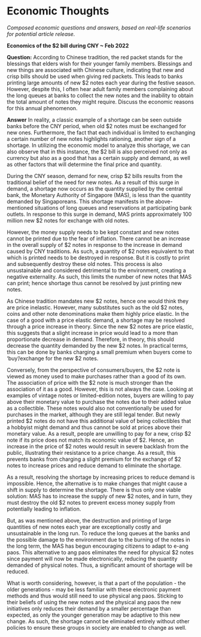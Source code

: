 # Economic Thoughts
_Composed economic questions and answers, based on real-life scenarios for potential article release._

**Economics of the $2 bill during CNY ~ Feb 2022**

**Question:**
According to Chinese tradition, the red packet stands for the blessings that elders wish for their younger family members. Blessings and new things are associated with Chinese culture, indicating that new and crisp bills should be used when giving red packets. This leads to banks printing large amounts of new $2 notes each year during the festive season. However, despite this, I often hear adult family members complaining about the long queues at banks to collect the new notes and the inability to obtain the total amount of notes they might require. Discuss the economic reasons for this annual phenomenon. 



**Answer**
In reality, a classic example of a shortage can be seen outside banks before the CNY period, when old $2 notes must be exchanged for new ones. Furthermore, the fact that each individual is limited to exchanging a certain number of new notes highlights rationing, another sign of a shortage. In utilizing the economic model to analyze this shortage, we can also observe that in this instance, the $2 bill is also perceived not only as currency but also as a good that has a certain supply and demand, as well as other factors that will determine the final price and quantity. 

During the CNY season, demand for new, crisp $2 bills results from the traditional belief of the need for new notes. As a result of this surge in demand, a shortage now occurs as the quantity supplied by the central bank, the Monetary Authority of Singapore (MAS), is less than the quantity demanded by Singaporeans. This shortage manifests in the above-mentioned situations of long queues and reservations at participating bank outlets. In response to this surge in demand, MAS prints approximately 100 million new $2 notes for exchange with old notes. 

However, the money supply needs to be kept constant and new notes cannot be printed due to the fear of inflation. There cannot be an increase in the overall supply of $2 notes in response to the increase in demand caused by CNY traditions. As such, a quantity of $2 notes equivalent to that which is printed needs to be destroyed in response. But it is costly to print and subsequently destroy these old notes. This process is also unsustainable and considered detrimental to the environment, creating a negative externality. As such, this limits the number of new notes that MAS can print; hence shortage thus cannot be resolved by just printing new notes.  

As Chinese tradition mandates new $2 notes, hence one would think they are price inelastic. However, many substitutes such as the old $2 notes, coins and other note denominations make them highly price elastic. In the case of a good with a price elastic demand, a shortage may be resolved through a price increase in theory. Since the new $2 notes are price elastic, this suggests that a slight increase in price would lead to a more than proportionate decrease in demand. Therefore, in theory, this should decrease the quantity demanded by the new $2 notes. In practical terms, this can be done by banks charging a small premium when buyers come to ‘buy’/exchange for the new $2 notes. 



Conversely, from the perspective of consumers/buyers, the $2 note is viewed as money used to make purchases rather than a good of its own. The association of price with the $2 note is much stronger than the association of it as a good. However, this is not always the case. Looking at examples of vintage notes or limited-edition notes, buyers are willing to pay above their monetary value to purchase the notes due to their added value as a collectible. These notes would also not conventionally be used for purchases in the market, although they are still legal tender. But newly printed $2 notes do not have this additional value of being collectibles that a hobbyist might demand and thus cannot be sold at prices above their monetary value. As a result, people are unwilling to pay for a new, crisp $2 note if its price does not match its economic value of $2. Hence, an increase in the price of $2 notes would result in severe backlash from the public, illustrating their resistance to a price change. As a result, this prevents banks from charging a slight premium for the exchange of $2 notes to increase prices and reduce demand to eliminate the shortage. 

As a result, resolving the shortage by increasing prices to reduce demand is impossible. Hence, the alternative is to make changes that might cause a shift in supply to determine the shortage. There is thus only one viable solution: MAS has to increase the supply of new $2 notes, and in turn, they must destroy the old $2 notes to prevent excess money supply from potentially leading to inflation. 

But, as was mentioned above, the destruction and printing of large quantities of new notes each year are exceptionally costly and unsustainable in the long run. To reduce the long queues at the banks and the possible damage to the environment due to the burning of the notes in the long term, the MAS has begun encouraging citizens to adapt to e-ang paos. This alternative to ang paos eliminates the need for physical $2 notes since payment will now be made electronically, reducing the quantity demanded of physical notes. Thus, a significant amount of shortage will be reduced. 

What is worth considering, however, is that a part of the population - the older generations - may be less familiar with these electronic payment methods and thus would still need to use physical ang paos. Sticking to their beliefs of using the new notes and the physical ang paos the new initiatives only reduces their demand by a smaller percentage than expected, as only the younger generation may be adaptive to this new change. As such, the shortage cannot be eliminated entirely without other policies to ensure these groups in society are enabled to change as well. 	

